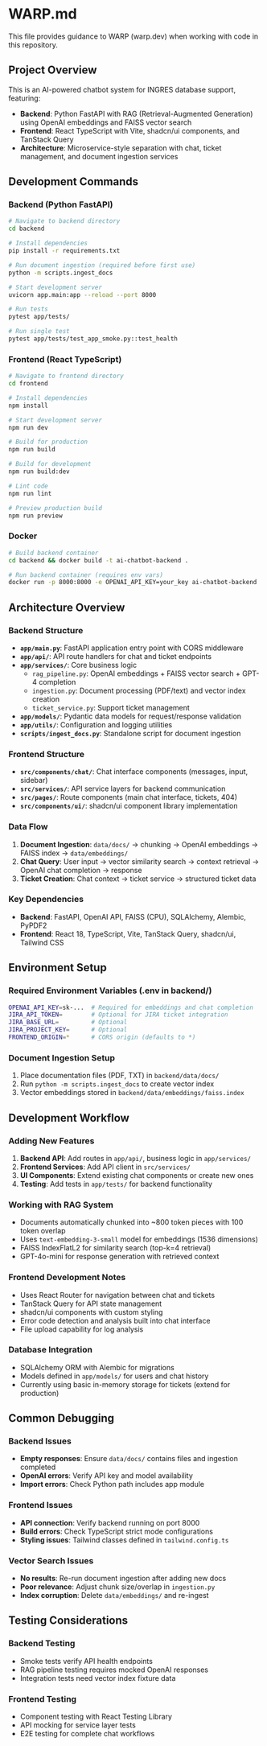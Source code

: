 # WARP.md

This file provides guidance to WARP (warp.dev) when working with code in this repository.

## Project Overview

This is an AI-powered chatbot system for INGRES database support, featuring:
- **Backend**: Python FastAPI with RAG (Retrieval-Augmented Generation) using OpenAI embeddings and FAISS vector search
- **Frontend**: React TypeScript with Vite, shadcn/ui components, and TanStack Query
- **Architecture**: Microservice-style separation with chat, ticket management, and document ingestion services

## Development Commands

### Backend (Python FastAPI)
```bash
# Navigate to backend directory
cd backend

# Install dependencies
pip install -r requirements.txt

# Run document ingestion (required before first use)
python -m scripts.ingest_docs

# Start development server
uvicorn app.main:app --reload --port 8000

# Run tests
pytest app/tests/

# Run single test
pytest app/tests/test_app_smoke.py::test_health
```

### Frontend (React TypeScript)
```bash
# Navigate to frontend directory 
cd frontend

# Install dependencies
npm install

# Start development server
npm run dev

# Build for production
npm run build

# Build for development
npm run build:dev

# Lint code
npm run lint

# Preview production build
npm run preview
```

### Docker
```bash
# Build backend container
cd backend && docker build -t ai-chatbot-backend .

# Run backend container (requires env vars)
docker run -p 8000:8000 -e OPENAI_API_KEY=your_key ai-chatbot-backend
```

## Architecture Overview

### Backend Structure
- **`app/main.py`**: FastAPI application entry point with CORS middleware
- **`app/api/`**: API route handlers for chat and ticket endpoints
- **`app/services/`**: Core business logic
  - `rag_pipeline.py`: OpenAI embeddings + FAISS vector search + GPT-4 completion
  - `ingestion.py`: Document processing (PDF/text) and vector index creation
  - `ticket_service.py`: Support ticket management
- **`app/models/`**: Pydantic data models for request/response validation
- **`app/utils/`**: Configuration and logging utilities
- **`scripts/ingest_docs.py`**: Standalone script for document ingestion

### Frontend Structure
- **`src/components/chat/`**: Chat interface components (messages, input, sidebar)
- **`src/services/`**: API service layers for backend communication
- **`src/pages/`**: Route components (main chat interface, tickets, 404)
- **`src/components/ui/`**: shadcn/ui component library implementation

### Data Flow
1. **Document Ingestion**: `data/docs/` → chunking → OpenAI embeddings → FAISS index → `data/embeddings/`
2. **Chat Query**: User input → vector similarity search → context retrieval → OpenAI chat completion → response
3. **Ticket Creation**: Chat context → ticket service → structured ticket data

### Key Dependencies
- **Backend**: FastAPI, OpenAI API, FAISS (CPU), SQLAlchemy, Alembic, PyPDF2
- **Frontend**: React 18, TypeScript, Vite, TanStack Query, shadcn/ui, Tailwind CSS

## Environment Setup

### Required Environment Variables (.env in backend/)
```bash
OPENAI_API_KEY=sk-...  # Required for embeddings and chat completion
JIRA_API_TOKEN=        # Optional for JIRA ticket integration  
JIRA_BASE_URL=         # Optional
JIRA_PROJECT_KEY=      # Optional
FRONTEND_ORIGIN=*      # CORS origin (defaults to *)
```

### Document Ingestion Setup
1. Place documentation files (PDF, TXT) in `backend/data/docs/`
2. Run `python -m scripts.ingest_docs` to create vector index
3. Vector embeddings stored in `backend/data/embeddings/faiss.index`

## Development Workflow

### Adding New Features
1. **Backend API**: Add routes in `app/api/`, business logic in `app/services/`
2. **Frontend Services**: Add API client in `src/services/`
3. **UI Components**: Extend existing chat components or create new ones
4. **Testing**: Add tests in `app/tests/` for backend functionality

### Working with RAG System
- Documents automatically chunked into ~800 token pieces with 100 token overlap
- Uses `text-embedding-3-small` model for embeddings (1536 dimensions)
- FAISS IndexFlatL2 for similarity search (top-k=4 retrieval)
- GPT-4o-mini for response generation with retrieved context

### Frontend Development Notes
- Uses React Router for navigation between chat and tickets
- TanStack Query for API state management
- shadcn/ui components with custom styling
- Error code detection and analysis built into chat interface
- File upload capability for log analysis

### Database Integration
- SQLAlchemy ORM with Alembic for migrations
- Models defined in `app/models/` for users and chat history
- Currently using basic in-memory storage for tickets (extend for production)

## Common Debugging

### Backend Issues
- **Empty responses**: Ensure `data/docs/` contains files and ingestion completed
- **OpenAI errors**: Verify API key and model availability
- **Import errors**: Check Python path includes app module

### Frontend Issues  
- **API connection**: Verify backend running on port 8000
- **Build errors**: Check TypeScript strict mode configurations
- **Styling issues**: Tailwind classes defined in `tailwind.config.ts`

### Vector Search Issues
- **No results**: Re-run document ingestion after adding new docs
- **Poor relevance**: Adjust chunk size/overlap in `ingestion.py`
- **Index corruption**: Delete `data/embeddings/` and re-ingest

## Testing Considerations

### Backend Testing
- Smoke tests verify API health endpoints
- RAG pipeline testing requires mocked OpenAI responses
- Integration tests need vector index fixture data

### Frontend Testing
- Component testing with React Testing Library
- API mocking for service layer tests
- E2E testing for complete chat workflows